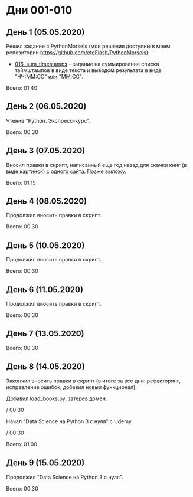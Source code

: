 # Дни 001-010

## День 1 (05.05.2020)

Решил задание с PythonMorsels (мои решения доступны в моем репозитории https://github.com/etoFlash/PythonMorsels):

* [016. sum_timestamps](https://github.com/etoFlash/PythonMorsels/tree/master/sum_timestamps) - задание на суммирование списка таймштампов в виде текста и выводом результата в виде "ЧЧ:ММ:СС" или "ММ:СС".

Всего: 01:40

## День 2 (06.05.2020)

Чтение "Python. Экспресс-курс".

Всего: 00:30

## День 3 (07.05.2020)

Вносил правки в скрипт, написанный еще год назад для скачки книг (в виде картинок) с одного сайта. Позже выложу.

Всего: 01:15

## День 4 (08.05.2020)

Продолжил вносить правки в скрипт.

Всего: 00:30

## День 5 (10.05.2020)

Продолжил вносить правки в скрипт.

Всего: 00:30

## День 6 (11.05.2020)

Продолжил вносить правки в скрипт.

Всего: 00:30

## День 7 (13.05.2020)

Всего: 00:30

## День 8 (14.05.2020)

Закончил вносить правки в скрипт (в итоге за все дни: рефакторинг, исправление ошибок, добавил новый функционал).

Добавил load_books.py, затерев домен.

/ 00:30

Начал "Data Science на Python 3 с нуля" с Udemy.

/ 00:30

Всего: 01:00

## День 9 (15.05.2020)

Продолжил "Data Science на Python 3 с нуля".

Всего: 00:30
